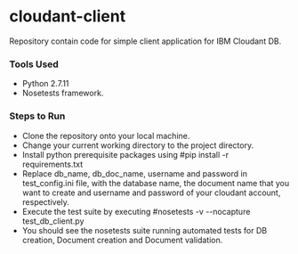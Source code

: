 # cloudant-client
Repository contain code for simple client application for IBM Cloudant DB.

### Tools Used
- Python 2.7.11
- Nosetests framework.

### Steps to Run

- Clone the repository onto your local machine.
- Change your current working directory to the project directory.
- Install python prerequisite packages using #pip install -r requirements.txt
- Replace db_name, db_doc_name, username and password in test_config.ini file, with the database name,
the document name that you want to create and username and password of your cloudant account, respectively.
- Execute the test suite by executing #nosetests -v --nocapture test_db_client.py
- You should see the nosetests suite running automated tests for DB creation, Document creation and Document validation.